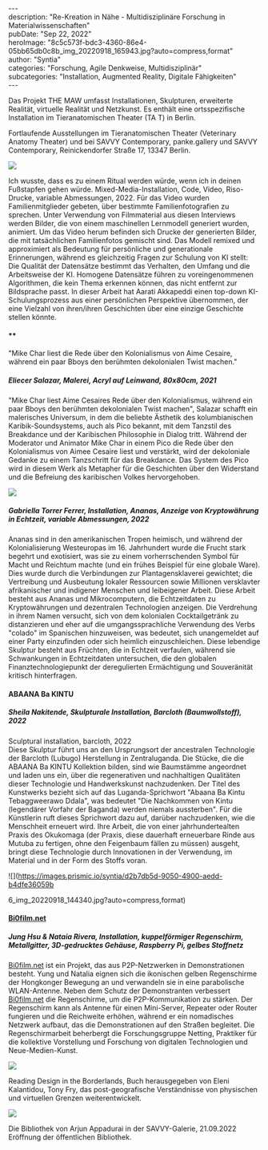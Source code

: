 \---  
description: "Re-Kreation in Nähe - Multidisziplinäre Forschung in Materialwissenschaften"   
pubDate: "Sep 22, 2022"   
heroImage: "8c5c573f-bdc3-4360-86e4-05bb65db0c8b_img_20220918_165943.jpg?auto=compress,format"   
author: "Syntia"   
categories: "Forschung, Agile Denkweise, Multidisziplinär"   
subcategories: "Installation, Augmented Reality, Digitale Fähigkeiten"   
\---  


Das Projekt THE MAW umfasst Installationen, Skulpturen, erweiterte Realität, virtuelle Realität und Netzkunst. Es enthält eine ortsspezifische Installation im Tieranatomischen Theater (TA T) in Berlin.

Fortlaufende Ausstellungen im Tieranatomischen Theater (Veterinary Anatomy Theater) und bei SAVVY Contemporary, panke.gallery und SAVVY Contemporary, Reinickendorfer Straße 17, 13347 Berlin.

![](https://images.prismic.io/syntia/1e46e7b5-9113-4e18-a0ae-ca0d58640809_img_20220918_151941.jpg?auto=compress,format)

Ich wusste, dass es zu einem Ritual werden würde, wenn ich in deinen Fußstapfen gehen würde.
Mixed-Media-Installation, Code, Video, Riso-Drucke, variable Abmessungen, 2022.
Für das Video wurden Familienmitglieder gebeten, über bestimmte Familienfotografien zu sprechen. Unter Verwendung von Filmmaterial aus diesen Interviews werden Bilder, die von einem maschinellen Lernmodell generiert wurden, animiert. Um das Video herum befinden sich Drucke der generierten Bilder, die mit tatsächlichen Familienfotos gemischt sind. Das Modell remixed und approximiert als Bedeutung für persönliche und generationale Erinnerungen, während es gleichzeitig Fragen zur Schulung von KI stellt: Die Qualität der Datensätze bestimmt das Verhalten, den Umfang und die Arbeitsweise der KI. Homogene Datensätze führen zu voreingenommenen Algorithmen, die kein Thema erkennen können, das nicht entfernt zur Bildsprache passt. In dieser Arbeit hat Aarati Akkapeddi einen top-down KI-Schulungsprozess aus einer persönlichen Perspektive übernommen, der eine Vielzahl von ihren/ihren Geschichten über eine einzige Geschichte stellen könnte.

#### \*\*

"Mike Char liest die Rede über den Kolonialismus von Aime Cesaire, während ein paar Bboys den berühmten dekolonialen Twist machen."

##### **Eliecer Salazar, Malerei, Acryl auf Leinwand, 80x80cm, 2021**

"Mike Char liest Aime Cesaires Rede über den Kolonialismus, während ein paar Bboys den berühmten dekolonialen Twist machen", Salazar schafft ein malerisches Universum, in dem die beliebte Ästhetik des kolumbianischen Karibik-Soundsystems, auch als Pico bekannt, mit dem Tanzstil des Breakdance und der Karibischen Philosophie in Dialog tritt. Während der Moderator und Animator Mike Char in einem Pico die Rede über den Kolonialismus von Aimee Cesaire liest und verstärkt, wird der dekoloniale Gedanke zu einem Tanzschritt für das Breakdance. Das System des Pico wird in diesem Werk als Metapher für die Geschichten über den Widerstand und die Befreiung des karibischen Volkes hervorgehoben.

![](https://images.prismic.io/syntia/39812e69-2b7b-405b-9183-1f77286aa602_img_20220918_153642.jpg?auto=compress,format)

##### **Gabriella Torrer Ferrer, Installation, Ananas, Anzeige von Kryptowährung in Echtzeit, variable Abmessungen, 2022**

Ananas sind in den amerikanischen Tropen heimisch, und während der Kolonialisierung Westeuropas im 16. Jahrhundert wurde die Frucht stark begehrt und exotisiert, was sie zu einem vorherrschenden Symbol für Macht und Reichtum machte (und ein frühes Beispiel für eine globale Ware). Dies wurde durch die Verbindungen zur Plantagensklaverei gewichtet; die Vertreibung und Ausbeutung lokaler Ressourcen sowie Millionen versklavter afrikanischer und indigener Menschen und leibeigener Arbeit. Diese Arbeit besteht aus Ananas und Mikrocomputern, die Echtzeitdaten zu Kryptowährungen und dezentralen Technologien anzeigen. Die Verdrehung in ihrem Namen versucht, sich von dem kolonialen Cocktailgetränk zu distanzieren und eher auf die umgangssprachliche Verwendung des Verbs "colado" im Spanischen hinzuweisen, was bedeutet, sich unangemeldet auf einer Party einzufinden oder sich heimlich einzuschleichen. Diese lebendige Skulptur besteht aus Früchten, die in Echtzeit verfaulen, während sie Schwankungen in Echtzeitdaten untersuchen, die den globalen Finanztechnologiepunkt der deregulierten Ermächtigung und Souveränität kritisch hinterfragen.

#### **ABAANA Ba KINTU**

##### **Sheila Nakitende, Skulpturale Installation, Barcloth (Baumwollstoff), 2022**

Sculptural installation, barcloth, 2022  
Diese Skulptur führt uns an den Ursprungsort der ancestralen Technologie der Barcloth (Lubugo) Herstellung in Zentraluganda. Die Stücke, die die ABAANA Ba KINTU Kollektion bilden, sind wie Baumstämme angeordnet und laden uns ein, über die regenerativen und nachhaltigen Qualitäten dieser Technologie und Handwerkskunst nachzudenken. Der Titel des Kunstwerks bezieht sich auf das Luganda-Sprichwort "Abaana Ba Kintu Tebaggweerawo Ddala", was bedeutet "Die Nachkommen von Kintu (legendärer Vorfahr der Baganda) werden niemals aussterben". Für die Künstlerin ruft dieses Sprichwort dazu auf, darüber nachzudenken, wie die Menschheit erneuert wird. Ihre Arbeit, die von einer jahrhundertealten Praxis des Okukomaga (der Praxis, diese dauerhaft erneuerbare Rinde aus Mutuba zu fertigen, ohne den Feigenbaum fällen zu müssen) ausgeht, bringt diese Technologie durch Innovationen in der Verwendung, im Material und in der Form des Stoffs voran.

![](https://images.prismic.io/syntia/d2b7db5d-9050-4900-aedd-b4dfe36059b

6_img_20220918_144340.jpg?auto=compress,format)

#### [Bi0film.net](//Bi0film.net)

##### **Jung Hsu & Nataia Rivera, Installation, kuppelförmiger Regenschirm, Metallgitter, 3D-gedrucktes Gehäuse, Raspberry Pi, gelbes Stoffnetz**

[Bi0film.net](//Bi0film.net) ist ein Projekt, das aus P2P-Netzwerken in Demonstrationen besteht. Yung und Natalia eignen sich die ikonischen gelben Regenschirme der Hongkonger Bewegung an und verwandeln sie in eine parabolische WLAN-Antenne. Neben dem Schutz der Demonstranten verbessert [Bi0film.net](//Bi0film.net) die Regenschirme, um die P2P-Kommunikation zu stärken. Der Regenschirm kann als Antenne für einen Mini-Server, Repeater oder Router fungieren und die Reichweite erhöhen, während er ein nomadisches Netzwerk aufbaut, das die Demonstrationen auf den Straßen begleitet. Die Regenschirmarbeit beherbergt die Forschungsgruppe Netting, Praktiker für die kollektive Vorstellung und Forschung von digitalen Technologien und Neue-Medien-Kunst.

![](https://images.prismic.io/syntia/10caebcd-4313-45b0-816b-e020e7b60b35_img_20220922_081920.jpg?auto=compress,format)

Reading Design in the Borderlands, Buch herausgegeben von Eleni Kalantidou, Tony Fry, das post-geografische Verständnisse von physischen und virtuellen Grenzen weiterentwickelt.

![](https://images.prismic.io/syntia/d171c4cd-40d5-414d-b759-6ba9c7fb4f6c_img_20220922_084029.jpg?auto=compress,format)

Die Bibliothek von Arjun Appadurai in der SAVVY-Galerie, 21.09.2022 Eröffnung der öffentlichen Bibliothek.